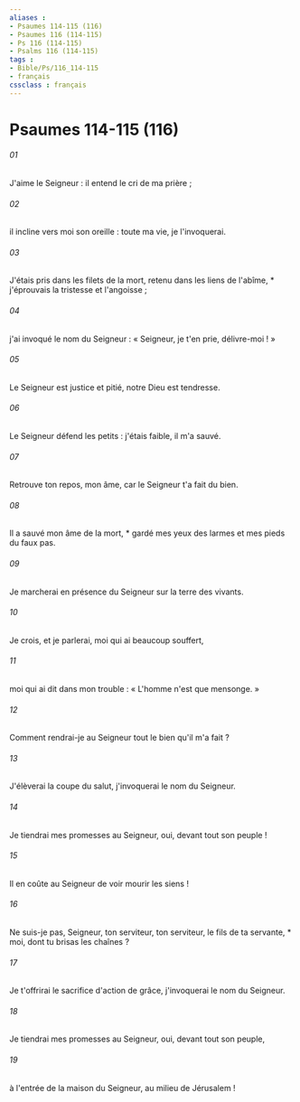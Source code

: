 ```yaml
---
aliases : 
- Psaumes 114-115 (116)
- Psaumes 116 (114-115)
- Ps 116 (114-115)
- Psalms 116 (114-115)
tags : 
- Bible/Ps/116_114-115
- français
cssclass : français
---
```


# Psaumes 114-115 (116)

###### 01
J'aime le Seigneur : il entend le cri de ma prière ;
###### 02
il incline vers moi son oreille : toute ma vie, je l'invoquerai.
###### 03
J'étais pris dans les filets de la mort, retenu dans les liens de l'abîme, * j'éprouvais la tristesse et l'angoisse ;
###### 04
j'ai invoqué le nom du Seigneur : « Seigneur, je t'en prie, délivre-moi ! »
###### 05
Le Seigneur est justice et pitié, notre Dieu est tendresse.
###### 06
Le Seigneur défend les petits : j'étais faible, il m'a sauvé.
###### 07
Retrouve ton repos, mon âme, car le Seigneur t'a fait du bien.
###### 08
Il a sauvé mon âme de la mort, * gardé mes yeux des larmes et mes pieds du faux pas.
###### 09
Je marcherai en présence du Seigneur sur la terre des vivants.
###### 10
Je crois, et je parlerai, moi qui ai beaucoup souffert,
###### 11
moi qui ai dit dans mon trouble : « L'homme n'est que mensonge. »
###### 12
Comment rendrai-je au Seigneur tout le bien qu'il m'a fait ?
###### 13
J'élèverai la coupe du salut, j'invoquerai le nom du Seigneur.
###### 14
Je tiendrai mes promesses au Seigneur, oui, devant tout son peuple !
###### 15
Il en coûte au Seigneur de voir mourir les siens !
###### 16
Ne suis-je pas, Seigneur, ton serviteur, ton serviteur, le fils de ta servante, * moi, dont tu brisas les chaînes ?
###### 17
Je t'offrirai le sacrifice d'action de grâce, j'invoquerai le nom du Seigneur.
###### 18
Je tiendrai mes promesses au Seigneur, oui, devant tout son peuple,
###### 19
à l'entrée de la maison du Seigneur, au milieu de Jérusalem !
